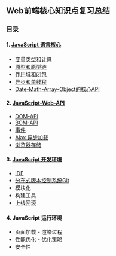 ## Web前端核心知识点复习总结

### 目录

#### 1. [JavaScript 语言核心](https://github.com/LightSmileY/Web-front-end---Review/tree/master/01.%20JavaScript%20%E8%AF%AD%E8%A8%80%E6%A0%B8%E5%BF%83)

- [变量类型和计算](https://github.com/LightSmileY/Web-front-end---Review/blob/master/01.%20JavaScript%20%E8%AF%AD%E8%A8%80%E6%A0%B8%E5%BF%83/1.%20%E5%8F%98%E9%87%8F%E7%B1%BB%E5%9E%8B%E5%92%8C%E8%AE%A1%E7%AE%97.md)
- [原型和原型链](https://github.com/LightSmileY/Web-front-end---Review/blob/master/01.%20JavaScript%20%E8%AF%AD%E8%A8%80%E6%A0%B8%E5%BF%83/2.%20%E5%8E%9F%E5%9E%8B%E5%92%8C%E5%8E%9F%E5%9E%8B%E9%93%BE.md)
- [作用域和闭包](https://github.com/LightSmileY/Web-front-end---Review/blob/master/01.%20JavaScript%20%E8%AF%AD%E8%A8%80%E6%A0%B8%E5%BF%83/3.%20%E4%BD%9C%E7%94%A8%E5%9F%9F%E5%92%8C%E9%97%AD%E5%8C%85.md)
- [异步和单线程](https://github.com/LightSmileY/Web-front-end---Review/blob/master/01.%20JavaScript%20%E8%AF%AD%E8%A8%80%E6%A0%B8%E5%BF%83/4.%20%E5%BC%82%E6%AD%A5%E5%92%8C%E5%8D%95%E7%BA%BF%E7%A8%8B.md)
- [Date-Math-Array-Object的核心API](https://github.com/LightSmileY/Web-front-end---Review/blob/master/01.%20JavaScript%20%E8%AF%AD%E8%A8%80%E6%A0%B8%E5%BF%83/5.%20Date-Math-Array-Object%E7%9A%84%E6%A0%B8%E5%BF%83API.md)

#### 2. [JavaScript-Web-API](https://github.com/LightSmileY/Web-front-end---Review/tree/master/02.%20JavaScript-Web-API)

- [DOM-API](https://github.com/LightSmileY/Web-front-end---Review/blob/master/02.%20JavaScript-Web-API/1.%20DOM-API.md)
- [BOM-API](https://github.com/LightSmileY/Web-front-end---Review/blob/master/02.%20JavaScript-Web-API/2.%20BOM-API.md)
- [事件](https://github.com/LightSmileY/Web-front-end---Review/blob/master/02.%20JavaScript-Web-API/3.%20%E4%BA%8B%E4%BB%B6.md)
- [Ajax 异步加载](https://github.com/LightSmileY/Web-front-end---Review/blob/master/02.%20JavaScript-Web-API/4.%20Ajax%20%E5%BC%82%E6%AD%A5%E5%8A%A0%E8%BD%BD.md)
- [浏览器存储](https://github.com/LightSmileY/Web-front-end---Review/blob/master/02.%20JavaScript-Web-API/5.%20%E6%B5%8F%E8%A7%88%E5%99%A8%E5%AD%98%E5%82%A8.md)

#### 3. [JavaScript 开发环境](https://github.com/LightSmileY/Web-front-end---Review/tree/master/03.%20JavaScript%20%E5%BC%80%E5%8F%91%E7%8E%AF%E5%A2%83)

- [IDE](https://github.com/LightSmileY/Web-front-end---Review/blob/master/03.%20JavaScript%20%E5%BC%80%E5%8F%91%E7%8E%AF%E5%A2%83/1.%20IDE.md)
- [分布式版本控制系统Git](https://github.com/LightSmileY/Web-front-end---Review/blob/master/03.%20JavaScript%20%E5%BC%80%E5%8F%91%E7%8E%AF%E5%A2%83/2.%20%E5%88%86%E5%B8%83%E5%BC%8F%E7%89%88%E6%9C%AC%E6%8E%A7%E5%88%B6%E7%B3%BB%E7%BB%9FGit.md)
- 模块化
- 构建工具
- 上线回滚

#### 4. JavaScript 运行环境

- 页面加载 - 渲染过程
- 性能优化 - 优化策略
- 安全性